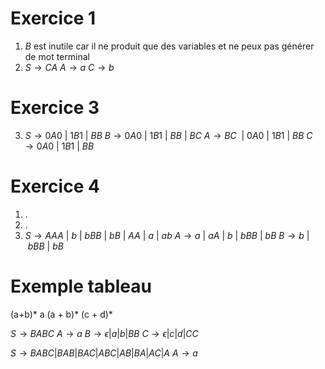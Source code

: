 # Exercice 1

1. $B$ est inutile car il ne produit que des variables et ne peux pas générer de mot terminal
2.   $S \to CA$
    $A \to a$
    $C \to b$
# Exercice 3

3.    $S \to 0A0 \ | \ 1B1 \ | \ BB$
     $B \to 0A0 \ |\ 1B1 \ | \ BB \ | \ BC$
     $A \to BC \ \ | \ 0A0 \ | \ 1B1 \ |\ BB$
     $C \to 0A0 \ | \ 1B1 \ |\ BB$

# Exercice 4

1. .
2. .
3.   $S \to AAA \ | \ b \ | \ bBB \ | \ bB \ | \ AA \ | \ a \ | \ ab$
    $A \to a \ | \ aA \ | \ b \ | \ bBB \ | \ bB$
    $B \to b \ | \ bBB \ | \ bB$

# Exemple tableau

(a+b)*  a  (a + b)* (c + d)*

$S \to B A B C$
$A \to a$
$B \to \epsilon | a | b | BB$
$C \to \epsilon | c | d | CC$

$S \to BABC | BAB | BAC | ABC | AB | BA | AC | A$
$A \to a$
